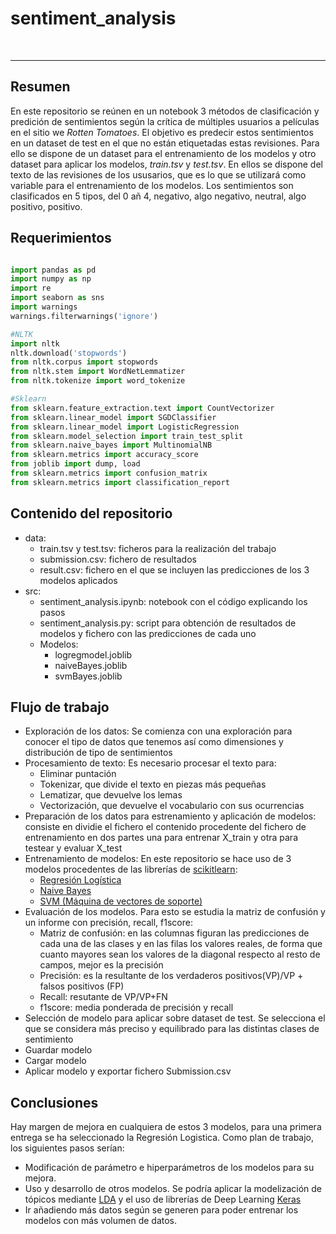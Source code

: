 # sentiment_analysis


<br>
<hr>

## Resumen

En este repositorio se reúnen en un notebook 3 métodos de clasificación y predición de sentimientos según la crítica de múltiples usuarios a películas en el sitio we _Rotten Tomatoes_. El objetivo es predecir estos sentimientos en un dataset de test en el que no están etiquetadas estas revisiones. Para ello se dispone de un dataset para el entrenamiento de los modelos y otro dataset para aplicar los modelos, _train.tsv_ y _test.tsv_. En ellos se dispone del texto de las revisiones de los ususarios, que es lo que se utilizará como variable para el entrenamiento de los modelos. Los sentimientos son clasificados en 5 tipos, del 0 añ 4, negativo, algo negativo, neutral, algo positivo, positivo.

## Requerimientos

```python

import pandas as pd
import numpy as np
import re
import seaborn as sns
import warnings
warnings.filterwarnings('ignore')

#NLTK 
import nltk
nltk.download('stopwords')
from nltk.corpus import stopwords
from nltk.stem import WordNetLemmatizer
from nltk.tokenize import word_tokenize

#Sklearn 
from sklearn.feature_extraction.text import CountVectorizer
from sklearn.linear_model import SGDClassifier
from sklearn.linear_model import LogisticRegression
from sklearn.model_selection import train_test_split
from sklearn.naive_bayes import MultinomialNB
from sklearn.metrics import accuracy_score
from joblib import dump, load
from sklearn.metrics import confusion_matrix
from sklearn.metrics import classification_report

```

## Contenido del repositorio

- data:
	- train.tsv y test.tsv: ficheros para la realización del trabajo 
	- submission.csv: fichero de resultados 
	- result.csv: fichero en el que se incluyen las predicciones de los 3 modelos aplicados
- src:
	- sentiment_analysis.ipynb: notebook con el código explicando los pasos
	- sentiment_analysis.py: script para obtención de resultados de modelos y fichero con las predicciones de cada uno
	- Modelos:
		- logregmodel.joblib
		- naiveBayes.joblib
		- svmBayes.joblib


## Flujo de trabajo

- Exploración de los datos: Se comienza con una exploración para conocer el tipo de datos que tenemos así como dimensiones y distribución de tipo de sentimientos
- Procesamiento de texto: Es necesario procesar el texto para:
	- Eliminar puntación
	- Tokenizar, que divide el texto en piezas más pequeñas
	- Lematizar, que devuelve los lemas
	- Vectorización, que devuelve el vocabulario con sus ocurrencias 
- Preparación de los datos para estrenamiento y aplicación de modelos: consiste en dividie el fichero el contenido procedente del fichero de entrenamiento en dos partes una para entrenar X_train y otra para testear y evaluar X_test
- Entrenamiento de modelos: En este repositorio se hace uso de 3 modelos procedentes de las librerías de [scikitlearn](https://scikit-learn.org):
	- [Regresión Logística](https://en.wikipedia.org/wiki/Logistic_regression)
	- [Naive Bayes](https://en.wikipedia.org/wiki/Naive_Bayes_classifier)
	- [SVM (Máquina de vectores de soporte)](https://en.wikipedia.org/wiki/Support-vector_machine)
- Evaluación de los modelos. Para esto se estudia la matriz de confusión y un informe con precisión, recall, f1score:
	- Matriz de confusión: en las columnas figuran las predicciones de cada una de las clases y en las filas los valores reales, de forma que cuanto mayores sean los valores de la diagonal respecto al resto de campos, mejor es la precisión
	- Precisión: es la resultante de los verdaderos positivos(VP)/VP + falsos positivos (FP)
	- Recall: resutante de VP/VP+FN
	- f1score: media ponderada de precisión y recall
- Selección de modelo para aplicar sobre dataset de test. Se selecciona el que se considera más preciso y equilibrado para las distintas clases de sentimiento
- Guardar modelo
- Cargar modelo
- Aplicar modelo y exportar fichero Submission.csv

## Conclusiones

Hay margen de mejora en cualquiera de estos 3 modelos, para una primera entrega se ha seleccionado la Regresión Logistica. Como plan de trabajo, los siguientes pasos serían:

- Modificación de parámetro e hiperparámetros de los modelos para su mejora.
- Uso y desarrollo de otros modelos. Se podría aplicar la modelización de tópicos mediante [LDA](https://es.wikipedia.org/wiki/Latent_Dirichlet_Allocation) y el uso de librerías de Deep Learning  [Keras](https://keras.io/)
- Ir añadiendo más datos según se generen para poder entrenar los modelos con más volumen de datos.



